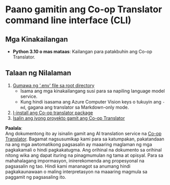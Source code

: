 <!--
CO_OP_TRANSLATOR_METADATA:
{
  "original_hash": "c64ba65e091e5d87385490fa63a8f574",
  "translation_date": "2025-06-12T12:36:45+00:00",
  "source_file": "getting_started/command-line-guide/command-line-guide.md",
  "language_code": "tl"
}
-->
# Paano gamitin ang Co-op Translator command line interface (CLI)

## Mga Kinakailangan

- **Python 3.10 o mas mataas**: Kailangan para patakbuhin ang Co-op Translator.

## Talaan ng Nilalaman

1. [Gumawa ng '.env' file sa root directory](./create-env-file.md)
   - Isama ang mga kinakailangang susi para sa napiling language model service.
   - Kung hindi isasama ang Azure Computer Vision keys o tukuyin ang `-md`, gagana ang translator sa Markdown-only mode.
1. [I-install ang Co-op translator package](./install-package.md)
1. [Isalin ang iyong proyekto gamit ang Co-op Translator](./translator-your-project.md)

**Paalala**:  
Ang dokumentong ito ay isinalin gamit ang AI translation service na [Co-op Translator](https://github.com/Azure/co-op-translator). Bagamat nagsusumikap kami para sa katumpakan, pakatandaan na ang mga awtomatikong pagsasalin ay maaaring maglaman ng mga pagkakamali o hindi pagkakatugma. Ang orihinal na dokumento sa orihinal nitong wika ang dapat ituring na pinagmumulan ng tama at opisyal. Para sa mahahalagang impormasyon, inirerekomenda ang propesyonal na pagsasalin ng tao. Hindi kami mananagot sa anumang hindi pagkakaunawaan o maling interpretasyon na maaaring magmula sa paggamit ng pagsasaling ito.